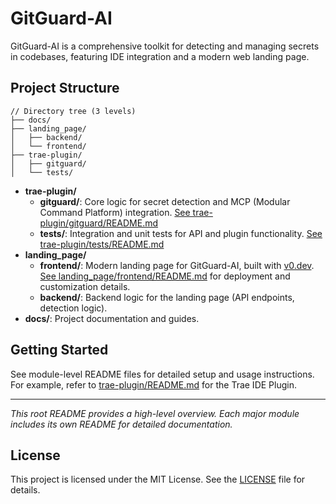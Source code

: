 # GitGuard-AI

GitGuard-AI is a comprehensive toolkit for detecting and managing secrets in codebases, featuring IDE integration and a modern web landing page.

## Project Structure

```text
// Directory tree (3 levels)
├── docs/
├── landing_page/
│   ├── backend/
│   └── frontend/
├── trae-plugin/
│   ├── gitguard/
│   └── tests/
```

- **trae-plugin/**
  - **gitguard/**: Core logic for secret detection and MCP (Modular Command Platform) integration. [See trae-plugin/gitguard/README.md](trae-plugin/gitguard/README.md)
  - **tests/**: Integration and unit tests for API and plugin functionality. [See trae-plugin/tests/README.md](trae-plugin/tests/README.md)
- **landing_page/**
  - **frontend/**: Modern landing page for GitGuard-AI, built with [v0.dev](https://v0.dev). [See landing_page/frontend/README.md](landing_page/frontend/README.md) for deployment and customization details.
  - **backend/**: Backend logic for the landing page (API endpoints, detection logic).
- **docs/**: Project documentation and guides.

## Getting Started

See module-level README files for detailed setup and usage instructions.
For example, refer to [trae-plugin/README.md](trae-plugin/README.md) for the Trae IDE Plugin.

---

*This root README provides a high-level overview. Each major module includes its own README for detailed documentation.*

## License

This project is licensed under the MIT License. See the [LICENSE](LICENSE) file for details.